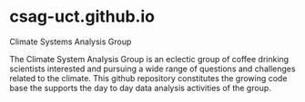 # csag-uct.github.io
Climate Systems Analysis Group

The Climate System Analysis Group is an eclectic group of coffee drinking scientists interested and pursuing a wide range of questions and challenges related to the climate.  This github repository constitutes the growing code base the supports the day to day data analysis activities of the group.
